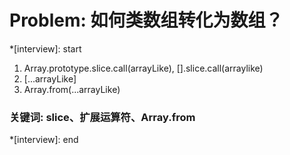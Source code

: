 # Problem: 如何类数组转化为数组？

*[interview]: start

1. Array.prototype.slice.call(arrayLike), [].slice.call(arraylike)
2. [...arrayLike]
3. Array.from(...arrayLike)

### 关键词: slice、扩展运算符、Array.from
*[interview]: end

